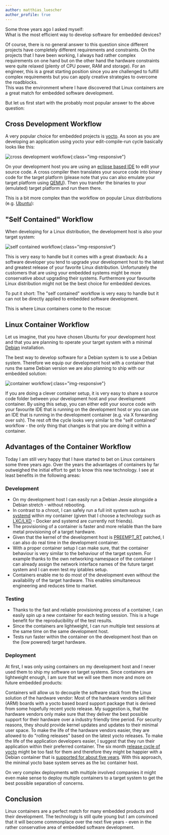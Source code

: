 ```yaml
---
author: matthias_luescher
author_profile: true
---
```


Some three years ago I asked myself:  
What is the most efficient way to develop software for embedded devices?

Of course, there is no general answer to this question since different projects have completely
different requirements and constraints. On the projects that I have been working, I always had
rather complex requirements on one hand but on the other hand the hardware constraints were quite
relaxed (plenty of CPU power, RAM and storage). For an engineer, this is a great starting
position since you are challenged to
fulfill complex requirements but you can apply creative strategies to overcome the roadblocks.  
This was the environment where I have discovered that Linux containers are a great match for embedded
software development.

But let us first start with the probably most popular answer to the above question:

## Cross Development Workflow

A very popular choice for embedded projects is [yocto](https://www.yoctoproject.org/). As soon as you
are developing an application using yocto your edit-compile-run cycle basically looks like this: 

![cross development workflow](/assets/images/blog/cross-compilation-cycle.png){:class="img-responsive"}

On your development host you are using an [eclipse based IDE](http://www.eclipse.org/) to edit your
source code. A cross compiler then translates your source code into binary code for the target platform
(please note that you can also emulate your target platform using [QEMU](http://wiki.qemu.org)). Then
you transfer the binaries to your (emulated) target platform and run them there.

This is a bit more complex than the workflow on popular Linux distributions
(e.g. [Ubuntu](https://www.ubuntu.com/)):

## "Self Contained" Workflow

When developing for a Linux distribution, the development host is also your target system:

![self contained workflow](/assets/images/blog/self-contained-cycle.png){:class="img-responsive"}

This is very easy to handle but it comes with a great drawback: As a software developer you tend to
upgrade your development host to the latest and greatest release of your favorite Linux
distribution. Unfortunately the customers that are using your embedded systems might be more conservative
about upgrading their systems. Furthermore your favourite Linux distribution might not be the best choice
for embedded devices.

To put it short: The "self contained" workflow is very easy to handle but it can not be directly applied
to embedded software development.

This is where Linux containers come to the rescue:

## Linux Container Workflow

Let us imagine, that you have chosen Ubuntu for your development host and that you are planning to operate
your target system with a minimal [Debian](https://www.debian.org/) installation.

The best way to develop software for a Debian system is to use a Debian system. Therefore we equip our
development host with a container that runs the same Debian version we are also planning to ship with
our embedded solution:

![container workflow](/assets/images/blog/container-cycle.png){:class="img-responsive"}

If you are doing a clever container setup, it is very easy to share a source code folder between your
development host and your development container. By using this setup, you can either edit your source code
with your favourite IDE that is running on the development host or you can use an IDE that is running in
the development container (e.g. via X forwarding over ssh). The rest oft the cycle looks very similar to
the "self contained" workflow - the only thing that changes is that you are doing it within a container.

## Advantages of the Container Workflow

Today I am still very happy that I have started to bet on Linux containers some three years ago. Over the years
the advantages of containers by far outweighed the initial effort to get to know this new technology.
I see at least benefits in the following areas:

### Development

- On my development host I can easily run a Debian Jessie alongside a Debian stretch - without rebooting. 
- In contrast to a chroot, I can safely run a full init system such as [systemd](https://en.wikipedia.org/wiki/Systemd)
within my container (given that I choose a technology such as [LXC/LXD](https://linuxcontainers.org) - Docker and
systemd are currently not friends).
- The provisioning of a container is faster and more reliable than the bare metal provisioning of a target hardware.
- Given that the kernel of the development host is [PREEMPT_RT](https://wiki.linuxfoundation.org/realtime/start)
patched, I can also do real time in the development container.
- With a proper container setup I can make sure, that the container behaviour is very similar to the behaviour 
of the target system. For example thanks to the own networking namespace of the container I can already assign
the network interface names of the future target system and I can even test my iptables setup.
- Containers enable me to do most of the development even without the availability of the target hardware. This
enables simultaneous engineering and reduces time to market.

### Testing

- Thanks to the fast and reliable provisioning process of a container, I can easily spin up a new container
for each testing session. This is a huge benefit for the reproducibility of the test results.
- Since the containers are lightweight, I can run multiple test sessions at the same time on the same development
host.
- Tests run faster within the container on the development host than on the (low powered) target hardware.

### Deployment

At first, I was only using containers on my development host and I never used them to ship my software on
target systems. Since containers are lightweight enough, I am sure that we will see them more and more on future
embedded products:

Containers will allow us to decouple the software stack from the Linux solution of the hardware vendor:
Most of the hardware vendors sell their (ARM) boards with a yocto based board support package that is derived from
some hopefully recent yocto release. My suggestion is,
that the hardware vendors only make sure that they deliver the best possible support for their hardware over a
industry friendly time period. For security reasons, they should provide kernel updates and updates to their
minimal user space. To make the life of the hardware vendors easier, they are allowed to do "rolling releases"
based on the latest yocto releases. To make the life of the application developers easier, I suggest that they run
their application within their preferred container. The six month
[release cycle of yocto](https://wiki.yoctoproject.org/wiki/Releases) might be too fast for them and
therefore they might be happier with a Debian container that is 
[supported for about five years](https://wiki.debian.org/LTS). With this approach, the minimal yocto base system serves
as the lxc container host.
 
On very complex deployments with multiple involved companies it might even make sense to deploy multiple
containers to a target system to get the best possible separation of concerns.

## Conclusion

Linux containers are a perfect match for many embedded products and their development. The technology is still quite
young but I am convinced that it will become commonplace over the next five years - even in the rather
conservative area of embedded software development.
